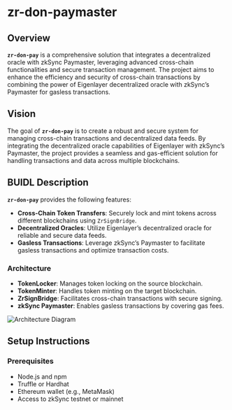 # zr-don-paymaster


## Overview

**`zr-don-pay`** is a comprehensive solution that integrates a decentralized oracle with zkSync Paymaster, leveraging advanced cross-chain functionalities and secure transaction management. The project aims to enhance the efficiency and security of cross-chain transactions by combining the power of Eigenlayer decentralized oracle with zkSync’s Paymaster for gasless transactions.

## Vision

The goal of **`zr-don-pay`** is to create a robust and secure system for managing cross-chain transactions and decentralized data feeds. By integrating the decentralized oracle capabilities of Eigenlayer with zkSync’s Paymaster, the project provides a seamless and gas-efficient solution for handling transactions and data across multiple blockchains.

## BUIDL Description

**`zr-don-pay`** provides the following features:
- **Cross-Chain Token Transfers**: Securely lock and mint tokens across different blockchains using `ZrSignBridge`.
- **Decentralized Oracles**: Utilize Eigenlayer’s decentralized oracle for reliable and secure data feeds.
- **Gasless Transactions**: Leverage zkSync’s Paymaster to facilitate gasless transactions and optimize transaction costs.

### Architecture

- **TokenLocker**: Manages token locking on the source blockchain.
- **TokenMinter**: Handles token minting on the target blockchain.
- **ZrSignBridge**: Facilitates cross-chain transactions with secure signing.
- **zkSync Paymaster**: Enables gasless transactions by covering gas fees.

![Architecture Diagram](https://example.com/architecture-diagram.png)

## Setup Instructions

### Prerequisites

- Node.js and npm
- Truffle or Hardhat
- Ethereum wallet (e.g., MetaMask)
- Access to zkSync testnet or mainnet


